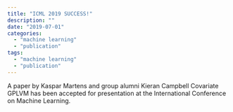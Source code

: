 ```yaml
---
title: "ICML 2019 SUCCESS!"
description: ""
date: "2019-07-01"
categories:
  - "machine learning"
  - "publication"
tags:
  - "machine learning"
  - "publication"
---
```


A paper by Kaspar Martens and group alumni Kieran Campbell Covariate GPLVM has been accepted for presentation at the International Conference on Machine Learning.

